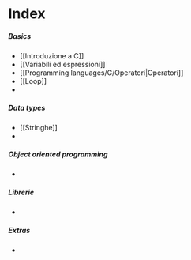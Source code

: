 # Index
##### Basics
- [[Introduzione a C]]
- [[Variabili ed espressioni]]
- [[Programming languages/C/Operatori|Operatori]]
- [[Loop]]
- 

##### Data types
- [[Stringhe]]
- 

##### Object oriented programming
- 

##### Librerie
- 

##### Extras
- 